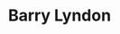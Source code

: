 ---
title: "Barry Lyndon"

year: 1975

director: "Stanley Kubrick"

summary: "A 18th century man is the pawn of circumstance until he attempts to seize his fate. And fails, because this is a Kubrik film."

comment: "Just look at it! Jesus Christ it looks good! The Composition is so perfected, it is almost hard not to sometimes pause this already super slow movie."

image: "https://media.giphy.com/media/bOi0cQs3TcHYs/giphy.gif"

rottentomates: "https://www.rottentomatoes.com/m/titanic"

imdb: "https://www.imdb.com/title/tt0072684/"

quotes:
  
---